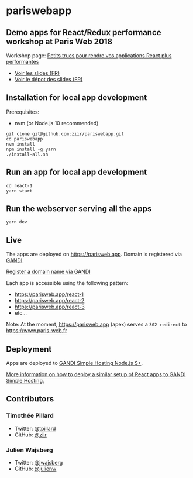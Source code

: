 # pariswebapp

## Demo apps for React/Redux performance workshop at Paris Web 2018

Workshop page: [Petits trucs pour rendre vos applications React plus performantes](https://www.paris-web.fr/2018/ateliers/petits-trucs-pour-rendre-vos-applications-react-plus-performantes.php)

- [Voir les slides (FR)](https://julienw.github.io/presentation-react-perf-parisweb-2018/index.html)
- [Voir le dépot des slides (FR)](https://github.com/julienw/presentation-react-perf-parisweb-2018)

## Installation for local app development

Prerequisites:
- nvm (or Node.js 10 recommended)

```
git clone git@github.com:ziir/pariswebapp.git
cd pariswebapp
nvm install
npm install -g yarn
./install-all.sh
```

## Run an app for local app development

```
cd react-1
yarn start
```

## Run the webserver serving all the apps

```
yarn dev
```

## Live

The apps are deployed on https://parisweb.app.
Domain is registered via [GANDI](https://www.gandi.net).

[Register a domain name via GANDI](https://shop.gandi.net/domain/suggest)

Each app is accessible using the following pattern:
- https://parisweb.app/react-1
- https://parisweb.app/react-2
- https://parisweb.app/react-3
- etc...

Note: At the moment, https://parisweb.app (apex) serves a `302 redirect` to https://www.paris-web.fr

## Deployment

Apps are deployed to [GANDI Simple Hosting Node.js S+](https://www.gandi.net/en/simple-hosting).

[More information on how to deploy a similar setup of React apps to GANDI Simple Hosting.](https://github.com/ziir/pariswebapp/pull/17)

## Contributors

### Timothée Pillard

- Twitter: [@tpillard](https://twitter.com/tpillard)
- GitHub: [@ziir](https://github.com/ziir)

### Julien Wajsberg

- Twitter: [@jwajsberg](https://twitter.com/jwajsberg)
- GitHub: [@julienw](https://github.com/julienw)
